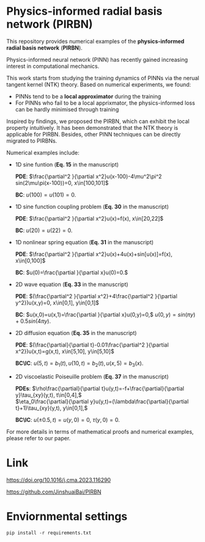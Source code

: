 # Physics-informed radial basis network (PIRBN)

This repository provides numerical examples of the **physics-informed radial basis network** (**PIRBN**).

Physics-informed neural network (PINN) has recently gained increasing interest in computational  mechanics.

This work starts from studying the training dynamics of PINNs via the nerual tangent kernel (NTK) theory. Based on numerical experiments, we found:

- PINNs tend to be a **local approximator** during the training
- For PINNs who fail to be a local apprixmator, the physics-informed loss can be hardly minimised through training

Inspired by findings, we proposed the PIRBN, which can exhibit the local property intuitively. It has been demonstrated that the NTK theory is applicable for PIRBN. Besides, other PINN techniques can be directly migrated to PIRBNs.

Numerical examples include:

 - 1D sine funtion (**Eq. 15** in the manuscript)

      **PDE**: $\frac{\partial^2 }{\partial x^2}u(x-100)-4\mu^2\pi^2 sin(2\mu\pi(x-100))=0, x\in[100,101]$

      **BC**:  $u(100)=u(101)=0.$

 - 1D sine function coupling problem (**Eq. 30** in the manuscript)

      **PDE**: $\frac{\partial^2 }{\partial x^2}u(x)=f(x), x\in[20,22]$

      **BC**:  $u(20)=u(22)=0.$

 - 1D nonlinear spring equation (**Eq. 31** in the manuscript)

      **PDE**: $\frac{\partial^2 }{\partial x^2}u(x)+4u(x)+sin[u(x)]=f(x), x\in[0,100]$

      **BC**:  $u(0)=\frac{\partial }{\partial x}u(0)=0.$

 - 2D wave equation (**Eq. 33** in the manuscript)

      **PDE**: $(\frac{\partial^2 }{\partial x^2}+4\frac{\partial^2 }{\partial y^2})u(x,y)=0, x\in[0,1], y\in[0,1]$

      **BC**:  $u(x,0)=u(x,1)=\frac{\partial }{\partial x}u(0,y)=0,$
               $u(0,y)=sin(\pi y)+0.5sin(4\pi y).$

 - 2D diffusion equation (**Eq. 35** in the manuscript)

      **PDE**: $(\frac{\partial}{\partial t}-0.01\frac{\partial^2 }{\partial x^2})u(x,t)=g(x,t), x\in[5,10], y\in[5,10]$

      **BC\IC**:  $u(5,t)=b_1(t),u(10,t)=b_2(t),u(x,5)=b_3(x).$

 - 2D viscoelastic Poiseuille problem (**Eq. 37** in the manuscript)

      **PDEs**: $\rho\frac{\partial}{\partial t}u(y,t)=-f+\frac{\partial}{\partial y}\tau_{xy}(y,t), t\in[0,4],$  
                $\eta_0\frac{\partial}{\partial y}u(y,t)=(\lambda\frac{\partial}{\partial t}+1)\tau_{xy}(y,t), y\in[0,1],$

      **BC\IC**:  $u(\pm0.5,t)=u(y,0)=0,$
                $\tau(y,0)=0.$

For more details in terms of mathematical proofs and numerical examples, please refer to our paper.

# Link

<https://doi.org/10.1016/j.cma.2023.116290>

<https://github.com/JinshuaiBai/PIRBN>

# Enviornmental settings

```
pip install -r requirements.txt
```

